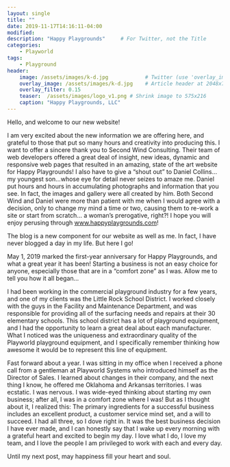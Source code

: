 ```yaml
---
layout: single
title: ""
date: 2019-11-17T14:16:11-04:00
modified:
description: "Happy Playgrounds"     # For Twitter, not the Title
categories:
    - Playworld
tags:
    - Playground
header:
    image: /assets/images/k-d.jpg            # Twitter (use 'overlay_image')
    overlay_image: /assets/images/k-d.jpg    # Article header at 2048x768
    overlay_filter: 0.15
    teaser:  /assets/images/logo_v1.png # Shrink image to 575x216
    caption: "Happy Playgrounds, LLC"
---
```


Hello, and welcome to our new website!

I am very excited about the new information we are offering here, and grateful to those that put so many hours and creativity into producing this. I want to offer a sincere thank you to Second Wind Consulting. Their team of web developers offered a great deal of insight, new ideas, dynamic and responsive web pages that resulted in an amazing, state of the art website for Happy Playgrounds! I also have to give a “shout out” to Daniel Collins…my youngest son…whose eye for detail never seizes to amaze me. Daniel put hours and hours in accumulating photographs and information that you see. In fact, the images and gallery were all created by him.  Both Second Wind and Daniel were more than patient with me when I would agree with a decision, only to change my mind a time or two, causing them to re-work a site or start from scratch… a woman’s prerogative, right?!  I hope you will enjoy perusing through www.happyplaygrounds.com!

The blog is a new component for our website as well as me. In fact, I have never blogged a day in my life. But here I go!

May 1, 2019 marked the first-year anniversary for Happy Playgrounds, and what a great year it has been! Starting a business is not an easy choice for anyone, especially those that are in a “comfort zone” as I was. Allow me to tell you how it all began…

I had been working in the commercial playground industry for a few years, and one of my clients was the Little Rock School District. I worked closely with the guys in the Facility and Maintenance Department, and was responsible for providing all of the surfacing needs and repairs at their 30 elementary schools. This school district has a lot of playground equipment, and I had the opportunity to learn a great deal about each manufacturer. What I noticed was the uniqueness and extraordinary quality of the Playworld playground equipment, and I specifically remember thinking how awesome it would be to represent this line of equipment.

Fast forward about a year. I was sitting in my office when I received a phone call from a gentleman at Playworld Systems who introduced himself as the Director of Sales. I learned about changes in their company, and the next thing I know, he offered me Oklahoma and Arkansas territories. I was ecstatic. I was nervous. I was wide-eyed thinking about starting my own business; after all, I was in a comfort zone where I was! But as I thought about it, I realized this: The primary ingredients for a successful business includes an excellent product, a customer service mind set, and a will to succeed.  I had all three, so I dove right in. It was the best business decision I have ever made, and I can honestly say that I wake up every morning with a grateful heart and excited to begin my day. I love what I do, I love my team, and I love the people I am privileged to work with each and every day.

Until my next post, may happiness fill your heart and soul. 

<!-- Table of Contents -->

